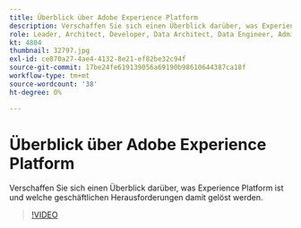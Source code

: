 ```yaml
---
title: Überblick über Adobe Experience Platform
description: Verschaffen Sie sich einen Überblick darüber, was Experience Platform ist und welche geschäftlichen Herausforderungen damit gelöst werden.
role: Leader, Architect, Developer, Data Architect, Data Engineer, Admin, User
kt: 4804
thumbnail: 32797.jpg
exl-id: ce870a27-4ae4-4132-8e21-ef82be32c94f
source-git-commit: 17be24fe619139056a69190b98610644387ca18f
workflow-type: tm+mt
source-wordcount: '38'
ht-degree: 0%

---
```


# Überblick über Adobe Experience Platform

Verschaffen Sie sich einen Überblick darüber, was Experience Platform ist und welche geschäftlichen Herausforderungen damit gelöst werden.

>[!VIDEO](https://video.tv.adobe.com/v/32797?quality=12&learn=on)


